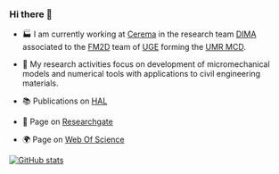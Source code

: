 ### Hi there 👋

- 🏭 I am currently working at [Cerema](https://www.cerema.fr/en) in the research team [DIMA](https://www.cerema.fr/en/innovation-recherche/recherche/equipes/dima-durability-innovation-and-recovery-alternative) associated to the [FM2D](https://fm2d.univ-gustave-eiffel.fr/) team of [UGE](https://www.univ-gustave-eiffel.fr/en/) forming the [UMR MCD](https://www.cerema.fr/fr/presse/dossier/cerema-universite-gustave-eiffel-creent-unite-mixte).

- 🔬 My research activities focus on development of micromechanical models and numerical tools with applications to civil engineering materials.

- 📚 Publications on [HAL](https://hal.archives-ouvertes.fr/search/index/?q=%2A&authIdHal_s=jfbarthelemy)

- 🚪 Page on [Researchgate](researchgate.net/profile/Jean-Francois-Barthelemy)

- 🌍 Page on [Web Of Science](https://www.webofscience.com/wos/author/record/449919)

[![GitHub stats](https://github-readme-stats.vercel.app/api?username=jfbarthelemy&count_private=true&show_icons=true&theme=midnight-purple)](https://github.com/anuraghazra/github-readme-stats)

<!--
**jfbarthelemy/jfbarthelemy** is a ✨ _special_ ✨ repository because its `README.md` (this file) appears on your GitHub profile.

Here are some ideas to get you started:

- 🔭 I’m currently working on ...
- 🌱 I’m currently learning ...
- 👯 I’m looking to collaborate on ...
- 🤔 I’m looking for help with ...
- 💬 Ask me about ...
- 📫 How to reach me: ...
- 😄 Pronouns: ...
- ⚡ Fun fact: ...
-->
